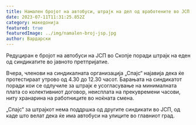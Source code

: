 ```yaml
---
title: Намален бројот на автобуси, штрајк на дел од вработените во ЈСП
date: 2023-07-11T11:31:25.852Z
category: македонија
featured: true
featuredImage: ../img/namalen-broj-jsp.jpg
author: Вардарски
---
```

<!--StartFragment-->

Редуциран е бројот на автобуси на ЈСП во Скопје поради штрајк на еден од синдикатите во јавното претпријатие.

Вчера, членови на синдикалната организација „Спајс“ најавија дека ќе протестираат утрово од 4.30 до 12.30 часот. Барањата на синдикатот поради кои се одлучиле за штрајк е усогласување на минималната плата со колективниот договор, неисплата на прекувремени часови, ниту хранарина на работниците во ноќната смена.

„Спајс“ за штрајкот нема поддршка од другите синдикати во ЈСП, од каде што велат дека ќе има автобуси на улиците во главниот град.

<!--EndFragment-->